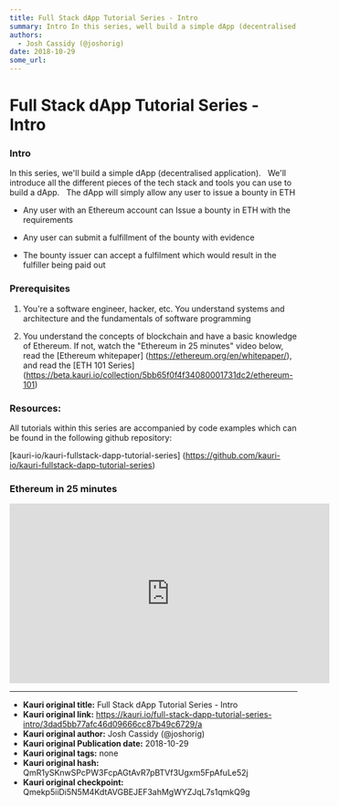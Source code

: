 ```yaml
---
title: Full Stack dApp Tutorial Series - Intro
summary: Intro In this series, well build a simple dApp (decentralised application).   Well introduce all the different pieces of the tech stack and tools you can use to build a dApp.   The dApp will simply allow any user to issue a bounty in ETH Any user with an Ethereum account can Issue a bounty in ETH with the requirements Any user can submit a fulfillment of the bounty with evidence The bounty issuer can accept a fulfilment which would result in the fulfiller being paid out Prerequisites Youre a sof
authors:
  - Josh Cassidy (@joshorig)
date: 2018-10-29
some_url: 
---
```


# Full Stack dApp Tutorial Series - Intro



### Intro

In this series, we'll build a simple dApp (decentralised application).
 
We'll introduce all the different pieces of the tech stack and tools you can use to build a dApp.
 
The dApp will simply allow any user to issue a bounty in ETH

- Any user with an Ethereum account can Issue a bounty in ETH with the requirements

- Any user can submit a fulfillment of the bounty with evidence

- The bounty issuer can accept a fulfilment which would result in the fulfiller being paid out

### Prerequisites

1. You're a software engineer, hacker, etc. You understand systems and architecture and the fundamentals of software programming

2. You understand the concepts of blockchain and have a basic knowledge of Ethereum. If not, watch the "Ethereum in 25 minutes" video below, read the [Ethereum whitepaper] (https://ethereum.org/en/whitepaper/), and read the [ETH 101 Series] (https://beta.kauri.io/collection/5bb65f0f4f34080001731dc2/ethereum-101) 

### Resources:

All tutorials within this series are accompanied by code examples which can be found in the following github repository:

[kauri-io/kauri-fullstack-dapp-tutorial-series] (https://github.com/kauri-io/kauri-fullstack-dapp-tutorial-series)

### Ethereum in 25 minutes

<div align="center"><iframe width="560" height="315" src="https://www.youtube.com/embed/66SaEDzlmP4" frameborder="0" allow="encrypted-media" allowfullscreen></iframe></div>


---

- **Kauri original title:** Full Stack dApp Tutorial Series - Intro
- **Kauri original link:** https://kauri.io/full-stack-dapp-tutorial-series-intro/3dad5bb77afc46d09666cc87b49c6729/a
- **Kauri original author:** Josh Cassidy (@joshorig)
- **Kauri original Publication date:** 2018-10-29
- **Kauri original tags:** none
- **Kauri original hash:** QmR1ySKnwSPcPW3FcpAGtAvR7pBTVf3Ugxm5FpAfuLe52j
- **Kauri original checkpoint:** Qmekp5iiDi5N5M4KdtAVGBEJEF3ahMgWYZJqL7s1qmkQ9g



